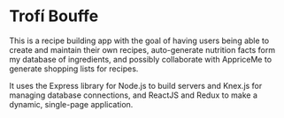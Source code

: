 # Trofí Bouffe

This is a recipe building app with the goal of having users being able to create and maintain their own recipes, auto-generate nutrition facts form my database of ingredients, and possibly collaborate with AppriceMe to generate shopping lists for recipes.

It uses the Express library for Node.js to build servers and Knex.js for managing database connections, and ReactJS and Redux to make a dynamic, single-page application. 
